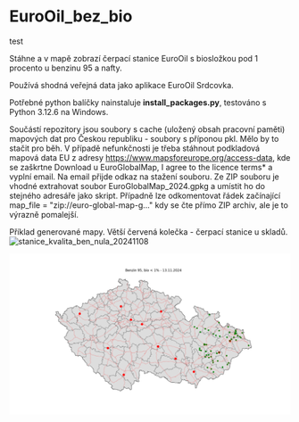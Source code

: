 # EuroOil_bez_bio
test

Stáhne a v mapě zobrazí čerpací stanice EuroOil s biosložkou pod 1 procento u benzinu 95 a nafty. 

Používá shodná veřejná data jako aplikace EuroOil Srdcovka.

Potřebné python balíčky nainstaluje **install_packages.py**, testováno s Python 3.12.6 na Windows.

Součástí repozitory jsou soubory s cache (uložený obsah pracovní paměti) mapových dat pro Českou republiku - soubory s příponou pkl. Mělo by to stačit pro běh. V případě nefunkčnosti je třeba stáhnout podkladová mapová data EU z adresy https://www.mapsforeurope.org/access-data, kde se zaškrtne Download u EuroGlobalMap,  I agree to the licence terms* a vyplní email. Na email přijde odkaz na stažení souboru. Ze ZIP souboru je vhodné extrahovat soubor EuroGlobalMap_2024.gpkg a umístit ho do stejného adresáře jako skript. Případně lze odkomentovat řádek začínající map_file = "zip://euro-global-map-g..." kdy se čte přímo ZIP archiv, ale je to výrazně pomalejší.

Příklad generované mapy. Větší červená kolečka - čerpací stanice u skladů.
![stanice_kvalita_ben_nula_20241108](https://github.com/user-attachments/assets/e217c6e0-a40c-43ab-87a9-17f2e3dea6d6)


![stanice_kvalita_ben_nula](https://github.com/jan-tomek/EuroOil_bez_bio/blob/main/stanice_kvalita_ben_nula.png)
